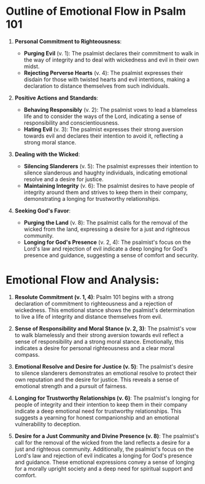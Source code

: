 # Outline of Emotional Flow in Psalm 101

1. **Personal Commitment to Righteousness**:
    - **Purging Evil** (v. 1): The psalmist declares their commitment to walk in the way of integrity and to deal with wickedness and evil in their own midst.
    - **Rejecting Perverse Hearts** (v. 4): The psalmist expresses their disdain for those with twisted hearts and evil intentions, making a declaration to distance themselves from such individuals.

2. **Positive Actions and Standards**:
    - **Behaving Responsibly** (v. 2): The psalmist vows to lead a blameless life and to consider the ways of the Lord, indicating a sense of responsibility and conscientiousness.
    - **Hating Evil** (v. 3): The psalmist expresses their strong aversion towards evil and declares their intention to avoid it, reflecting a strong moral stance.

3. **Dealing with the Wicked**:
    - **Silencing Slanderers** (v. 5): The psalmist expresses their intention to silence slanderous and haughty individuals, indicating emotional resolve and a desire for justice.
    - **Maintaining Integrity** (v. 6): The psalmist desires to have people of integrity around them and strives to keep them in their company, demonstrating a longing for trustworthy relationships.

4. **Seeking God's Favor**:
    - **Purging the Land** (v. 8): The psalmist calls for the removal of the wicked from the land, expressing a desire for a just and righteous community.
    - **Longing for God's Presence** (v. 2, 4): The psalmist's focus on the Lord's law and rejection of evil indicate a deep longing for God's presence and guidance, suggesting a sense of comfort and security.

# Emotional Flow and Analysis:

1. **Resolute Commitment (v. 1, 4)**: Psalm 101 begins with a strong declaration of commitment to righteousness and a rejection of wickedness. This emotional stance shows the psalmist's determination to live a life of integrity and distance themselves from evil.

2. **Sense of Responsibility and Moral Stance (v. 2, 3)**: The psalmist's vow to walk blamelessly and their strong aversion towards evil reflect a sense of responsibility and a strong moral stance. Emotionally, this indicates a desire for personal righteousness and a clear moral compass.

3. **Emotional Resolve and Desire for Justice (v. 5)**: The psalmist's desire to silence slanderers demonstrates an emotional resolve to protect their own reputation and the desire for justice. This reveals a sense of emotional strength and a pursuit of fairness.

4. **Longing for Trustworthy Relationships (v. 6)**: The psalmist's longing for people of integrity and their intention to keep them in their company indicate a deep emotional need for trustworthy relationships. This suggests a yearning for honest companionship and an emotional vulnerability to deception.

5. **Desire for a Just Community and Divine Presence (v. 8)**: The psalmist's call for the removal of the wicked from the land reflects a desire for a just and righteous community. Additionally, the psalmist's focus on the Lord's law and rejection of evil indicates a longing for God's presence and guidance. These emotional expressions convey a sense of longing for a morally upright society and a deep need for spiritual support and comfort.